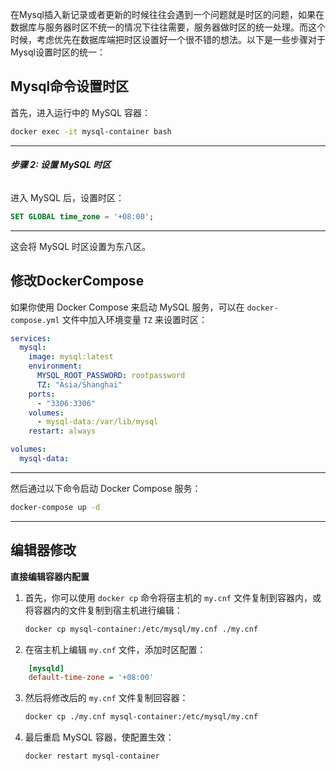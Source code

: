 在Mysql插入新记录或者更新的时候往往会遇到一个问题就是时区的问题，如果在数据库与服务器时区不统一的情况下往往需要，服务器做时区的统一处理。而这个时候，考虑优先在数据库端把时区设置好一个很不错的想法。以下是一些步骤对于Mysql设置时区的统一：

## Mysql命令设置时区

首先，进入运行中的 MySQL 容器：

```sh
docker exec -it mysql-container bash
```
---
###### **步骤 2: 设置 MySQL 时区**

进入 MySQL 后，设置时区：

```sql
SET GLOBAL time_zone = '+08:00';
```
---

这会将 MySQL 时区设置为东八区。

## 修改DockerCompose
如果你使用 Docker Compose 来启动 MySQL 服务，可以在 `docker-compose.yml` 文件中加入环境变量 `TZ` 来设置时区：

```yaml
services:
  mysql:
    image: mysql:latest
    environment:
      MYSQL_ROOT_PASSWORD: rootpassword
      TZ: "Asia/Shanghai"
    ports:
      - "3306:3306"
    volumes:
      - mysql-data:/var/lib/mysql
    restart: always

volumes:
  mysql-data:
```
---

然后通过以下命令启动 Docker Compose 服务：

```sh
docker-compose up -d
```
---

## 编辑器修改

**直接编辑容器内配置**

1.  首先，你可以使用 `docker cp` 命令将宿主机的 `my.cnf` 文件复制到容器内，或将容器内的文件复制到宿主机进行编辑：
    
    ```sh
    docker cp mysql-container:/etc/mysql/my.cnf ./my.cnf
    ```
    
    
2.  在宿主机上编辑 `my.cnf` 文件，添加时区配置：
    
```ini
    [mysqld]
    default-time-zone = '+08:00'
``` 
    

    
3.  然后将修改后的 `my.cnf` 文件复制回容器：
    
    ```sh
    docker cp ./my.cnf mysql-container:/etc/mysql/my.cnf
    ```


4.  最后重启 MySQL 容器，使配置生效：

    ```sh
    docker restart mysql-container
    ```
